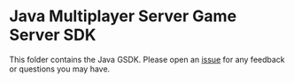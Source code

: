 # Java Multiplayer Server Game Server SDK

This folder contains the Java GSDK. Please open an [issue](https://github.com/PlayFab/gsdk/issues) for any feedback or questions you may have.